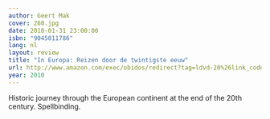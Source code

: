 ```yaml
---
author: Geert Mak
cover: 260.jpg
date: 2010-01-31 23:00:00
isbn: "9045011786"
lang: nl
layout: review
title: "In Europa: Reizen door de twintigste eeuw"
url: http://www.amazon.com/exec/obidos/redirect?tag=ldvd-20%26link_code=xm2%26camp=2025%26creative=165953%26path=http://www.amazon.com/gp/redirect.html%253fASIN=9045011786%2526tag=ldvd-20%2526lcode=xm2%2526cID=2025%2526ccmID=165953%2526location=/o/ASIN/9045011786%25253FSubscriptionId=0VJDVJ14KM0P0VXDCQ82
year: 2010
---
```


Historic journey through the European continent at the end of the 20th century. Spellbinding.
